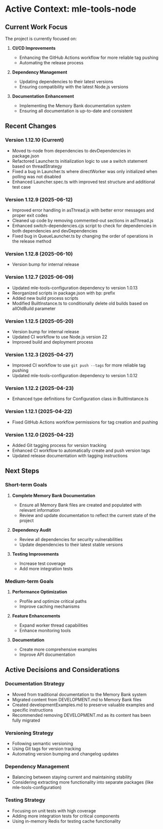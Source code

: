 # Active Context: mle-tools-node

## Current Work Focus

The project is currently focused on:

1. **CI/CD Improvements**
   - Enhancing the GitHub Actions workflow for more reliable tag pushing
   - Automating the release process

2. **Dependency Management**
   - Updating dependencies to their latest versions
   - Ensuring compatibility with the latest Node.js versions

3. **Documentation Enhancement**
   - Implementing the Memory Bank documentation system
   - Ensuring all documentation is up-to-date and consistent

## Recent Changes

### Version 1.12.10 (Current)
- Moved ts-node from dependencies to devDependencies in package.json
- Refactored Launcher.ts initialization logic to use a switch statement based on threadStrategy
- Fixed a bug in Launcher.ts where directWorker was only initialized when polling was not disabled
- Enhanced Launcher.spec.ts with improved test structure and additional test case

### Version 1.12.9 (2025-06-12)
- Improved error handling in asThread.js with better error messages and proper exit codes
- Cleaned up code by removing commented-out sections in asThread.js
- Enhanced switch-dependencies.cjs script to check for dependencies in both dependencies and devDependencies
- Fixed bug in QueueLauncher.ts by changing the order of operations in the release method

### Version 1.12.8 (2025-06-10)
- Version bump for internal release

### Version 1.12.7 (2025-06-09)
- Updated mle-tools-configuration dependency to version 1.0.13
- Reorganized scripts in package.json with bp: prefix
- Added new build process scripts
- Modified BuiltInstance.ts to conditionally delete old builds based on allOldBuild parameter

### Version 1.12.5 (2025-05-20)
- Version bump for internal release
- Updated CI workflow to use Node.js version 22
- Improved build and deployment process

### Version 1.12.3 (2025-04-27)
- Improved CI workflow to use `git push --tags` for more reliable tag pushing
- Updated mle-tools-configuration dependency to version 1.0.12

### Version 1.12.2 (2025-04-23)
- Enhanced type definitions for Configuration class in BuiltInstance.ts

### Version 1.12.1 (2025-04-22)
- Fixed GitHub Actions workflow permissions for tag creation and pushing

### Version 1.12.0 (2025-04-22)
- Added Git tagging process for version tracking
- Enhanced CI workflow to automatically create and push version tags
- Updated release documentation with tagging instructions

## Next Steps

### Short-term Goals
1. **Complete Memory Bank Documentation**
   - Ensure all Memory Bank files are created and populated with relevant information
   - Review and update documentation to reflect the current state of the project

2. **Dependency Audit**
   - Review all dependencies for security vulnerabilities
   - Update dependencies to their latest stable versions

3. **Testing Improvements**
   - Increase test coverage
   - Add more integration tests

### Medium-term Goals
1. **Performance Optimization**
   - Profile and optimize critical paths
   - Improve caching mechanisms

2. **Feature Enhancements**
   - Expand worker thread capabilities
   - Enhance monitoring tools

3. **Documentation**
   - Create more comprehensive examples
   - Improve API documentation

## Active Decisions and Considerations

### Documentation Strategy
- Moved from traditional documentation to the Memory Bank system
- Migrated content from DEVELOPMENT.md to Memory Bank files
- Created developmentExamples.md to preserve valuable examples and specific instructions
- Recommended removing DEVELOPMENT.md as its content has been fully migrated

### Versioning Strategy
- Following semantic versioning
- Using Git tags for version tracking
- Automating version bumping and changelog updates

### Dependency Management
- Balancing between staying current and maintaining stability
- Considering extracting more functionality into separate packages (like mle-tools-configuration)

### Testing Strategy
- Focusing on unit tests with high coverage
- Adding more integration tests for critical components
- Using in-memory Redis for testing cache functionality
